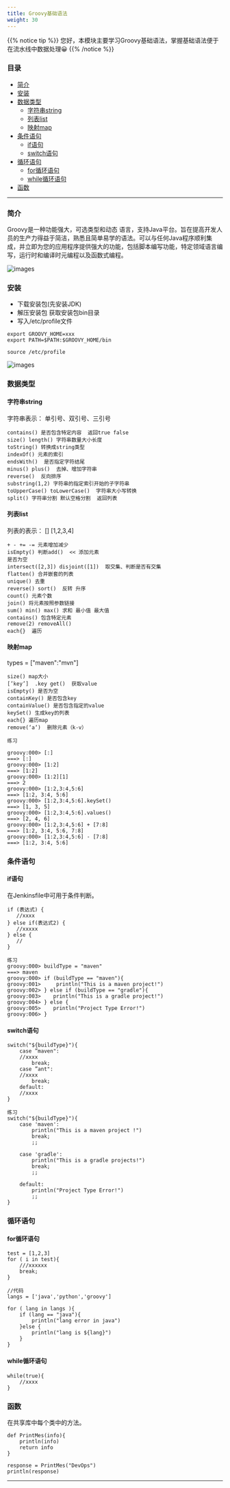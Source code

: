 ```yaml
---
title: Groovy基础语法
weight: 30
---
```



{{% notice tip %}}
您好，本模块主要学习Groovy基础语法，掌握基础语法便于在流水线中数据处理😀
{{% /notice %}}

### 目录

+ [简介](#简介)
+ [安装](#安装)
+ [数据类型](#数据类型)
  - [字符串string](#字符串string)
  - [列表list](#列表list)
  - [映射map](#映射map)
+ [条件语句](#条件语句)
  - [if语句](#if语句)
  - [switch语句](#switch语句)
+ [循环语句](#循环语句)
  - [for循环语句](#for循环语句)
  - [while循环语句](#while循环语句)
+ [函数](#函数)

---

### 简介

Groovy是一种功能强大，可选类型和动态 语言，支持Java平台。旨在提高开发人员的生产力得益于简洁，熟悉且简单易学的语法。可以与任何Java程序顺利集成，并立即为您的应用程序提供强大的功能，包括脚本编写功能，特定领域语言编写，运行时和编译时元编程以及函数式编程。


![images](images/01.png)


### 安装

* 下载安装包(先安装JDK)
* 解压安装包 获取安装包bin目录
* 写入/etc/profile文件

```
export GROOVY_HOME=xxx
export PATH=$PATH:$GROOVY_HOME/bin

source /etc/profile
```

![images](images/02.png)




### 数据类型


#### 字符串string
字符串表示： 单引号、双引号、三引号

```
contains() 是否包含特定内容  返回true false
size() length() 字符串数量大小长度
toString() 转换成string类型
indexOf() 元素的索引
endsWith()  是否指定字符结尾
minus() plus()  去掉、增加字符串
reverse()  反向排序
substring(1,2) 字符串的指定索引开始的子字符串
toUpperCase() toLowerCase()  字符串大小写转换
split() 字符串分割 默认空格分割  返回列表
```

#### 列表list

列表的表示： []   [1,2,3,4]
```
+ - += -= 元素增加减少
isEmpty() 判断add()  << 添加元素
是否为空
intersect([2,3]) disjoint([1])  取交集、判断是否有交集
flatten() 合并嵌套的列表
unique() 去重
reverse() sort()  反转 升序
count() 元素个数
join() 将元素按照参数链接
sum() min() max() 求和 最小值 最大值
contains() 包含特定元素
remove(2) removeAll()
each{}  遍历
```

#### 映射map

types = ["maven":"mvn"]

```
size() map大小
[’key’]  .key get()  获取value
isEmpty() 是否为空
containKey() 是否包含key
containValue() 是否包含指定的value
keySet() 生成key的列表
each{} 遍历map
remove(‘a‘)  删除元素（k-v）

练习

groovy:000> [:]
===> [:]
groovy:000> [1:2]
===> [1:2]
groovy:000> [1:2][1]
===> 2
groovy:000> [1:2,3:4,5:6]
===> [1:2, 3:4, 5:6]
groovy:000> [1:2,3:4,5:6].keySet()
===> [1, 3, 5]
groovy:000> [1:2,3:4,5:6].values()
===> [2, 4, 6]
groovy:000> [1:2,3:4,5:6] + [7:8]
===> [1:2, 3:4, 5:6, 7:8]
groovy:000> [1:2,3:4,5:6] - [7:8]
===> [1:2, 3:4, 5:6]
```



### 条件语句

#### if语句
在Jenkinsfile中可用于条件判断。

```
if (表达式) {
   //xxxx
} else if(表达式2) {
   //xxxxx
} else {
   //
}

练习
groovy:000> buildType = "maven"
===> maven
groovy:000> if (buildType == "maven"){
groovy:001>     println("This is a maven project!")
groovy:002> } else if (buildType == "gradle"){
groovy:003>    println("This is a gradle project!")
groovy:004> } else {
groovy:005>    println("Project Type Error!")
groovy:006> }
```


#### switch语句

```
switch("${buildType}"){
    case ”maven":
    //xxxx
        break;
    case ”ant":
    //xxxx
        break;
    default:
    //xxxx
}

练习
switch("${buildType}"){
    case 'maven':
        println("This is a maven project !")
        break;
        ;;

    case 'gradle':
        println("This is a gradle projects!")
        break;
        ;;

    default:
        println("Project Type Error!")
        ;;
}

```


### 循环语句

#### for循环语句

```
test = [1,2,3]
for ( i in test){
    ///xxxxxx
    break;
}

//代码
langs = ['java','python','groovy']

for ( lang in langs ){
    if (lang == "java"){
        println("lang error in java")
    }else {
        println("lang is ${lang}")
    }
}
```


#### while循环语句

```
while(true){
    //xxxx
}
```


### 函数

在共享库中每个类中的方法。
```
def PrintMes(info){
    println(info)
    return info
}

response = PrintMes("DevOps")
println(response)
```

---


